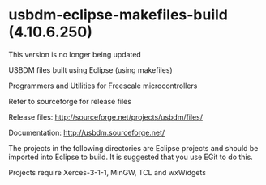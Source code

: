 usbdm-eclipse-makefiles-build (4.10.6.250)
==================================================
This version is no longer being updated

USBDM files built using Eclipse (using makefiles)

Programmers and Utilities for Freescale microcontrollers

Refer to sourceforge for release files

Release files: http://sourceforge.net/projects/usbdm/files/

Documentation: http://usbdm.sourceforge.net/

The projects in the following directories are Eclipse projects and should be imported into Eclipse to build. It is suggested that you use EGit to do this.

Projects require Xerces-3-1-1, MinGW, TCL and wxWidgets
